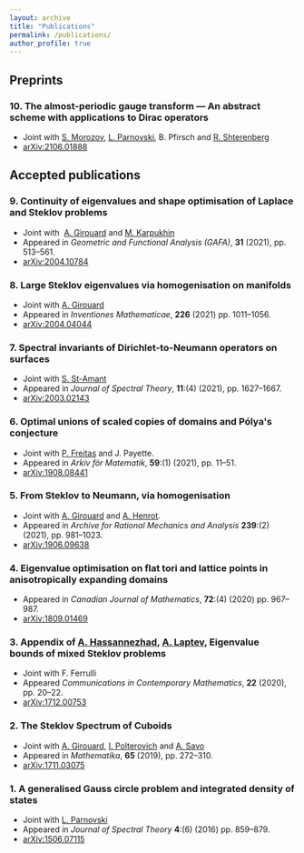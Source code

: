 ```yaml
---
layout: archive
title: "Publications"
permalink: /publications/
author_profile: true
---
```


## Preprints

### 10. The almost-periodic gauge transform &mdash; An abstract scheme with applications to Dirac operators
* Joint with [S. Morozov](https://www.mathematik.uni-muenchen.de/~morozov/), [L. Parnovski](http://www.homepages.ucl.ac.uk/~ucahlep/), B. Pfirsch and [R. Shterenberg](https://www.uab.edu/cas/mathematics/people/faculty-directory/roman-shterenberg)
* [arXiv:2106.01888](https://arxiv.org/abs/2106.01888)

## Accepted publications

### 9. Continuity of eigenvalues and shape optimisation of Laplace and Steklov problems
* Joint with  [A. Girouard](https://archimede.mat.ulaval.ca/agirouard/) and [M. Karpukhin](https://sites.google.com/view/mkarpukh/home)
* Appeared in *Geometric and Functional Analysis (GAFA)*, **31** (2021), pp. 513&ndash;561.
* [arXiv:2004.10784](https://arxiv.org/abs/2004.10784)

### 8. Large Steklov eigenvalues via homogenisation on manifolds
* Joint with [A. Girouard](https://archimede.mat.ulaval.ca/agirouard/)
* Appeared in *Inventiones Mathematicae*, **226** (2021) pp. 1011&ndash;1056.
* [arXiv:2004.04044](https://arxiv.org/abs/2004.04044)

###  7. Spectral invariants of Dirichlet-to-Neumann operators on surfaces
* Joint with [S. St-Amant](https://www.simonstamant.com/recherche.html)
* Appeared in *Journal of Spectral Theory*, **11**:(4) (2021), pp. 1627&ndash;1667.
* [arXiv:2003.02143](https://arxiv.org/abs/2003.02143)

###  6. Optimal unions of scaled copies of domains and Pólya's conjecture
* Joint with [P. Freitas](https://www.math.tecnico.ulisboa.pt/~pfreitas/) and J. Payette.
* Appeared in *Arkiv för Matematik*, **59**:(1) (2021), pp. 11&ndash;51.
* [arXiv:1908.08441](https://arxiv.org/abs/1908.08441)

###  5. From Steklov to Neumann, via homogenisation 
* Joint with [A. Girouard](https://archimede.mat.ulaval.ca/agirouard/) and [A. Henrot](http://www.iecl.univ-lorraine.fr/~Antoine.Henrot/).
* Appeared in *Archive for Rational Mechanics and Analysis* **239**:(2) (2021), pp. 981&ndash;1023.	
* [arXiv:1906.09638](https://arxiv.org/abs/1906.09638)

###  4. Eigenvalue optimisation on flat tori and lattice points in anisotropically expanding domains
* Appeared in *Canadian Journal of Mathematics*, **72**:(4) (2020) pp. 967&ndash;987.
* [arXiv:1809.01469](https://arxiv.org/abs/1809.01469)

### 3. Appendix of [A. Hassannezhad](https://asmahassannezhad.wordpress.com/), [A. Laptev](http://wwwf.imperial.ac.uk/~alaptev/), Eigenvalue bounds of mixed Steklov problems
* Joint with F. Ferrulli
* Appeared *Communications in Contemporary Mathematics*, **22** (2020), pp. 20&ndash;22.
* [arXiv:1712.00753](https://arxiv.org/abs/1712.00753)

### 2. The Steklov Spectrum of Cuboids
* Joint with [A. Girouard](https://archimede.mat.ulaval.ca/agirouard/), [I. Polterovich](https://dms.umontreal.ca/~iossif/) and [A. Savo](http://www.dmmm.uniroma1.it/~alessandro.savo/)
* Appeared in *Mathematika*, **65** (2019), pp. 272&ndash;310.
* [arXiv:1711.03075](https://arxiv.org/abs/1711.03075)

### 1. A generalised Gauss circle problem and integrated density of states
* Joint with [L. Parnovski](http://www.homepages.ucl.ac.uk/~ucahlep/)
* Appeared in *Journal of Spectral Theory* **4**:(6) (2016) pp. 859&ndash;879.
* [arXiv:1506.07115](https://arxiv.org/abs/1506.07115)
